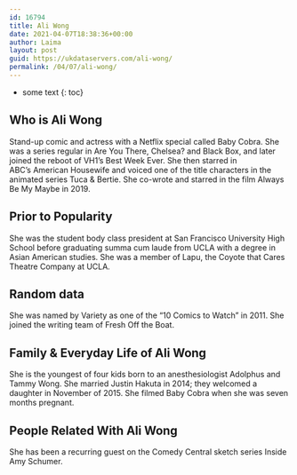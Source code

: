 ```yaml
---
id: 16794
title: Ali Wong
date: 2021-04-07T18:38:36+00:00
author: Laima
layout: post
guid: https://ukdataservers.com/ali-wong/
permalink: /04/07/ali-wong/
---
```


* some text
{: toc}


## Who is Ali Wong
                  
                  
                  
Stand-up comic and actress with a Netflix special called Baby Cobra. She was a series regular in Are You There, Chelsea? and Black Box, and later joined the reboot of VH1&#8217;s Best Week Ever. She then starred in ABC&#8217;s American Housewife and voiced one of the title characters in the animated series Tuca & Bertie. She co-wrote and starred in the film Always Be My Maybe in 2019.
                  
              
            
              
            
                
                
                
## Prior to Popularity
                  
                  
                  
She was the student body class president at San Francisco University High School before graduating summa cum laude from UCLA with a degree in Asian American studies. She was a member of Lapu, the Coyote that Cares Theatre Company at UCLA. 
                  
              
            
              
            
                
                
                
## Random data
                  
                  
                  
She was named by Variety as one of the &#8220;10 Comics to Watch&#8221; in 2011. She joined the writing team of Fresh Off the Boat.
                  
              
            
              
            
                
                
                
## Family & Everyday Life of Ali Wong
                  
                  
                  
She is the youngest of four kids born to an anesthesiologist Adolphus and Tammy Wong. She married Justin Hakuta in 2014; they welcomed a daughter in November of 2015. She filmed Baby Cobra when she was seven months pregnant.
                  
              
            
              
            
                
                
                
## People Related With Ali Wong
                  
                  
                  
She has been a recurring guest on the Comedy Central sketch series Inside Amy Schumer.
                  
              
            
              
            
                
              
            
              
              
            
            
              
            
          
          
          